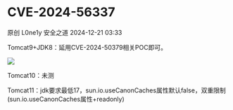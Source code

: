 #  CVE-2024-56337   
原创 L0ne1y  安全之道   2024-12-21 03:33  
  
Tomcat9+JDK8：延用CVE-2024-50379相关POC即可。  
  
![](https://mmbiz.qpic.cn/sz_mmbiz_jpg/vtGbWxD3tLYs8gqSGN4cG14ouROibxf2s7cnIbFwrPt2bDQSBpT3seJzkhQEwjEetCB6HyaWenFqJgmHa2u53CA/640?wx_fmt=jpeg "")  
  
Tomcat10：未测  
  
Tomcat11：jdk要求最低17，sun.io.useCanonCaches属性默认false，双重限制(sun.io.useCanonCaches属性+readonly)  
  
